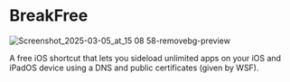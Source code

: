 # BreakFree
![Screenshot_2025-03-05_at_15 08 58-removebg-preview](https://github.com/user-attachments/assets/b16e96e5-fd11-4777-8025-5aefd54f5c30)

A free iOS shortcut that lets you sideload unlimited apps on your iOS and iPadOS device using a DNS and public certificates (given by WSF).
